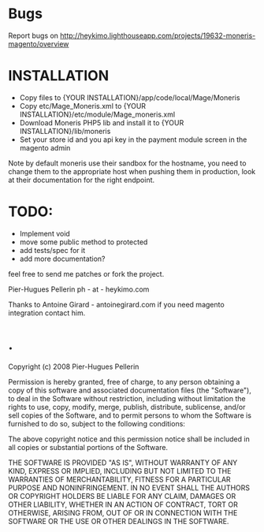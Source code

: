 # Bugs
Report bugs on http://heykimo.lighthouseapp.com/projects/19632-moneris-magento/overview

# INSTALLATION
- Copy files to {YOUR INSTALLATION}/app/code/local/Mage/Moneris
- Copy etc/Mage_Moneris.xml to {YOUR INSTALLATION}/etc/module/Mage_moneris.xml
- Download Moneris PHP5 lib and install it to {YOUR INSTALLATION}/lib/moneris
- Set your store id and you api key in the payment module screen in the magento admin

Note by default moneris use their sandbox for the hostname, you need to change them to the appropriate host
when pushing them in production, look at their documentation for the right endpoint.

# TODO:
- Implement void
- move some public method to protected
- add tests/spec for it
- add more documentation?



feel free to send me patches or fork the project.

Pier-Hugues Pellerin ph - at - heykimo.com

Thanks to Antoine Girard - antoinegirard.com if you need magento integration contact him.


# .
 
Copyright (c) 2008 Pier-Hugues Pellerin

Permission is hereby granted, free of charge, to any person obtaining
a copy of this software and associated documentation files (the
"Software"), to deal in the Software without restriction, including
without limitation the rights to use, copy, modify, merge, publish,
distribute, sublicense, and/or sell copies of the Software, and to
permit persons to whom the Software is furnished to do so, subject to
the following conditions:

The above copyright notice and this permission notice shall be
included in all copies or substantial portions of the Software.

THE SOFTWARE IS PROVIDED "AS IS", WITHOUT WARRANTY OF ANY KIND,
EXPRESS OR IMPLIED, INCLUDING BUT NOT LIMITED TO THE WARRANTIES OF
MERCHANTABILITY, FITNESS FOR A PARTICULAR PURPOSE AND
NONINFRINGEMENT. IN NO EVENT SHALL THE AUTHORS OR COPYRIGHT HOLDERS BE
LIABLE FOR ANY CLAIM, DAMAGES OR OTHER LIABILITY, WHETHER IN AN ACTION
OF CONTRACT, TORT OR OTHERWISE, ARISING FROM, OUT OF OR IN CONNECTION
WITH THE SOFTWARE OR THE USE OR OTHER DEALINGS IN THE SOFTWARE.